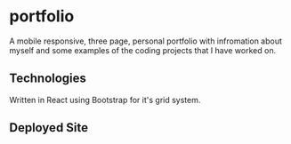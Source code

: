 # portfolio

A mobile responsive, three page, personal portfolio with infromation about myself and some examples of the coding projects that I have worked on.

## Technologies 

Written in React using Bootstrap for it's grid system.

## Deployed Site